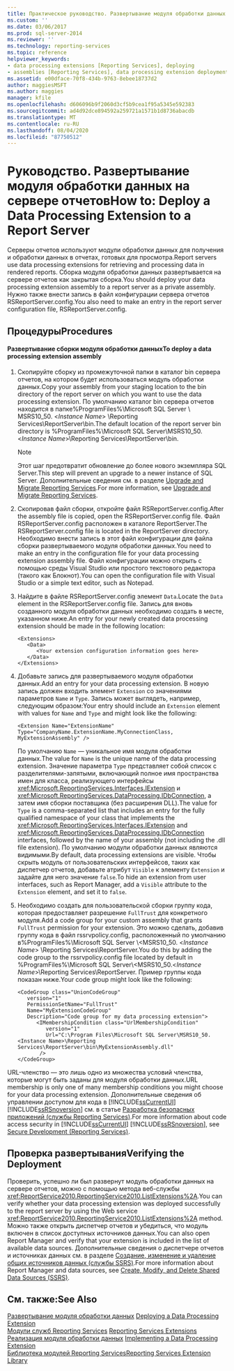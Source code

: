 ```yaml
---
title: Практическое руководство. Развертывание модуля обработки данных на сервере отчетов | Документы Майкрософт
ms.custom: ''
ms.date: 03/06/2017
ms.prod: sql-server-2014
ms.reviewer: ''
ms.technology: reporting-services
ms.topic: reference
helpviewer_keywords:
- data processing extensions [Reporting Services], deploying
- assemblies [Reporting Services], data processing extension deployments
ms.assetid: e00dface-70f8-434b-9763-8ebee18737d2
author: maggiesMSFT
ms.author: maggies
manager: kfile
ms.openlocfilehash: d606096b9f2060d3cf5b9cea1f95a5345e592383
ms.sourcegitcommit: ad4d92dce894592a259721a1571b1d8736abacdb
ms.translationtype: MT
ms.contentlocale: ru-RU
ms.lasthandoff: 08/04/2020
ms.locfileid: "87750512"
---
```

# <a name="how-to-deploy-a-data-processing-extension-to-a-report-server"></a><span data-ttu-id="2643d-102">Руководство. Развертывание модуля обработки данных на сервере отчетов</span><span class="sxs-lookup"><span data-stu-id="2643d-102">How to: Deploy a Data Processing Extension to a Report Server</span></span>
  <span data-ttu-id="2643d-103">Серверы отчетов используют модули обработки данных для получения и обработки данных в отчетах, готовых для просмотра.</span><span class="sxs-lookup"><span data-stu-id="2643d-103">Report servers use data processing extensions for retrieving and processing data in rendered reports.</span></span> <span data-ttu-id="2643d-104">Сборка модуля обработки данных развертывается на сервере отчетов как закрытая сборка.</span><span class="sxs-lookup"><span data-stu-id="2643d-104">You should deploy your data processing extension assembly to a report server as a private assembly.</span></span> <span data-ttu-id="2643d-105">Нужно также внести запись в файл конфигурации сервера отчетов RSReportServer.config.</span><span class="sxs-lookup"><span data-stu-id="2643d-105">You also need to make an entry in the report server configuration file, RSReportServer.config.</span></span>  
  
## <a name="procedures"></a><span data-ttu-id="2643d-106">Процедуры</span><span class="sxs-lookup"><span data-stu-id="2643d-106">Procedures</span></span>  
  
#### <a name="to-deploy-a-data-processing-extension-assembly"></a><span data-ttu-id="2643d-107">Развертывание сборки модуля обработки данных</span><span class="sxs-lookup"><span data-stu-id="2643d-107">To deploy a data processing extension assembly</span></span>  
  
1.  <span data-ttu-id="2643d-108">Скопируйте сборку из промежуточной папки в каталог bin сервера отчетов, на котором будет использоваться модуль обработки данных.</span><span class="sxs-lookup"><span data-stu-id="2643d-108">Copy your assembly from your staging location to the bin directory of the report server on which you want to use the data processing extension.</span></span> <span data-ttu-id="2643d-109">По умолчанию каталог bin сервера отчетов находится в папке%ProgramFiles%\Microsoft SQL Server \ MSRS10_50. \<*Instance Name*> \Reporting Services\ReportServer\bin.</span><span class="sxs-lookup"><span data-stu-id="2643d-109">The default location of the report server bin directory is %ProgramFiles%\Microsoft SQL Server\MSRS10_50.\<*Instance Name*>\Reporting Services\ReportServer\bin.</span></span>  
  
    > [!NOTE]  
    >  <span data-ttu-id="2643d-110">Этот шаг предотвратит обновление до более нового экземпляра SQL Server.</span><span class="sxs-lookup"><span data-stu-id="2643d-110">This step will prevent an upgrade to a newer instance of SQL Server.</span></span> <span data-ttu-id="2643d-111">Дополнительные сведения см. в разделе [Upgrade and Migrate Reporting Services](../../install-windows/upgrade-and-migrate-reporting-services.md).</span><span class="sxs-lookup"><span data-stu-id="2643d-111">For more information, see [Upgrade and Migrate Reporting Services](../../install-windows/upgrade-and-migrate-reporting-services.md).</span></span>  
  
2.  <span data-ttu-id="2643d-112">Скопировав файл сборки, откройте файл RSReportServer.config.</span><span class="sxs-lookup"><span data-stu-id="2643d-112">After the assembly file is copied, open the RSReportServer.config file.</span></span> <span data-ttu-id="2643d-113">Файл RSReportServer.config расположен в каталоге ReportServer.</span><span class="sxs-lookup"><span data-stu-id="2643d-113">The RSReportServer.config file is located in the ReportServer directory.</span></span> <span data-ttu-id="2643d-114">Необходимо внести запись в этот файл конфигурации для файла сборки развертываемого модуля обработки данных.</span><span class="sxs-lookup"><span data-stu-id="2643d-114">You need to make an entry in the configuration file for your data processing extension assembly file.</span></span> <span data-ttu-id="2643d-115">Файл конфигурации можно открыть с помощью среды Visual Studio или простого текстового редактора (такого как Блокнот).</span><span class="sxs-lookup"><span data-stu-id="2643d-115">You can open the configuration file with Visual Studio or a simple text editor, such as Notepad.</span></span>  
  
3.  <span data-ttu-id="2643d-116">Найдите в файле RSReportServer.config элемент `Data`.</span><span class="sxs-lookup"><span data-stu-id="2643d-116">Locate the `Data` element in the RSReportServer.config file.</span></span> <span data-ttu-id="2643d-117">Запись для вновь созданного модуля обработки данных необходимо создать в месте, указанном ниже.</span><span class="sxs-lookup"><span data-stu-id="2643d-117">An entry for your newly created data processing extension should be made in the following location:</span></span>  
  
    ```  
    <Extensions>  
       <Data>  
          <Your extension configuration information goes here>  
       </Data>  
    </Extensions>  
    ```  
  
4.  <span data-ttu-id="2643d-118">Добавьте запись для развертываемого модуля обработки данных.</span><span class="sxs-lookup"><span data-stu-id="2643d-118">Add an entry for your data processing extension.</span></span> <span data-ttu-id="2643d-119">В новую запись должен входить элемент `Extension` со значениями параметров `Name` и `Type`. Запись может выглядеть, например, следующим образом:</span><span class="sxs-lookup"><span data-stu-id="2643d-119">Your entry should include an `Extension` element with values for `Name` and `Type` and might look like the following:</span></span>  
  
    ```  
    <Extension Name="ExtensionName" Type="CompanyName.ExtensionName.MyConnectionClass, MyExtensionAssembly" />  
    ```  
  
     <span data-ttu-id="2643d-120">По умолчанию `Name` — уникальное имя модуля обработки данных.</span><span class="sxs-lookup"><span data-stu-id="2643d-120">The value for `Name` is the unique name of the data processing extension.</span></span> <span data-ttu-id="2643d-121">Значение параметра `Type` представляет собой список с разделителями-запятыми, включающий полное имя пространства имен для класса, реализующего интерфейсы <xref:Microsoft.ReportingServices.Interfaces.IExtension> и <xref:Microsoft.ReportingServices.DataProcessing.IDbConnection>, а затем имя сборки поставщика (без расширения DLL).</span><span class="sxs-lookup"><span data-stu-id="2643d-121">The value for `Type` is a comma-separated list that includes an entry for the fully qualified namespace of your class that implements the <xref:Microsoft.ReportingServices.Interfaces.IExtension> and <xref:Microsoft.ReportingServices.DataProcessing.IDbConnection> interfaces, followed by the name of your assembly (not including the .dll file extension).</span></span> <span data-ttu-id="2643d-122">По умолчанию модули обработки данных являются видимыми.</span><span class="sxs-lookup"><span data-stu-id="2643d-122">By default, data processing extensions are visible.</span></span> <span data-ttu-id="2643d-123">Чтобы скрыть модуль от пользовательских интерфейсов, таких как диспетчер отчетов, добавьте атрибут `Visible` к элементу `Extension` и задайте для него значение `false`.</span><span class="sxs-lookup"><span data-stu-id="2643d-123">To hide an extension from user interfaces, such as Report Manager, add a `Visible` attribute to the `Extension` element, and set it to `false`.</span></span>  
  
5.  <span data-ttu-id="2643d-124">Необходимо создать для пользовательской сборки группу кода, которая предоставляет разрешение `FullTrust` для конкретного модуля.</span><span class="sxs-lookup"><span data-stu-id="2643d-124">Add a code group for your custom assembly that grants `FullTrust` permission for your extension.</span></span> <span data-ttu-id="2643d-125">Это можно сделать, добавив группу кода в файл rssrvpolicy.config, расположенный по умолчанию в%ProgramFiles%\Microsoft SQL Server \\<MSRS10_50. \<*Instance Name*> \Reporting Services\ReportServer.</span><span class="sxs-lookup"><span data-stu-id="2643d-125">You do this by adding the code group to the rssrvpolicy.config file located by default in %ProgramFiles%\Microsoft SQL Server\\<MSRS10_50.\<*Instance Name*>\Reporting Services\ReportServer.</span></span> <span data-ttu-id="2643d-126">Пример группы кода показан ниже.</span><span class="sxs-lookup"><span data-stu-id="2643d-126">Your code group might look like the following:</span></span>  
  
    ```  
    <CodeGroup class="UnionCodeGroup"  
       version="1"  
       PermissionSetName="FullTrust"  
       Name="MyExtensionCodeGroup"  
       Description="Code group for my data processing extension">  
          <IMembershipCondition class="UrlMembershipCondition"  
             version="1"  
             Url="C:\Program Files\Microsoft SQL Server\MSRS10_50.<Instance Name>\Reporting Services\ReportServer\bin\MyExtensionAssembly.dll"  
           />  
    </CodeGroup>  
    ```  
  
 <span data-ttu-id="2643d-127">URL-членство — это лишь одно из множества условий членства, которые могут быть заданы для модуля обработки данных.</span><span class="sxs-lookup"><span data-stu-id="2643d-127">URL membership is only one of many membership conditions you might choose for your data processing extension.</span></span> <span data-ttu-id="2643d-128">Дополнительные сведения об управлении доступом для кода в [!INCLUDE[ssCurrentUI](../../../includes/sscurrentui-md.md)] [!INCLUDE[ssRSnoversion](../../../includes/ssrsnoversion-md.md)] см. в статье [Разработка безопасных приложений (службы Reporting Services)](../secure-development/secure-development-reporting-services.md).</span><span class="sxs-lookup"><span data-stu-id="2643d-128">For more information about code access security in [!INCLUDE[ssCurrentUI](../../../includes/sscurrentui-md.md)] [!INCLUDE[ssRSnoversion](../../../includes/ssrsnoversion-md.md)], see [Secure Development &#40;Reporting Services&#41;](../secure-development/secure-development-reporting-services.md).</span></span>  
  
## <a name="verifying-the-deployment"></a><span data-ttu-id="2643d-129">Проверка развертывания</span><span class="sxs-lookup"><span data-stu-id="2643d-129">Verifying the Deployment</span></span>  
 <span data-ttu-id="2643d-130">Проверить, успешно ли был развернут модуль обработки данных на сервере отчетов, можно с помощью метода веб-службы <xref:ReportService2010.ReportingService2010.ListExtensions%2A>.</span><span class="sxs-lookup"><span data-stu-id="2643d-130">You can verify whether your data processing extension was deployed successfully to the report server by using the Web service <xref:ReportService2010.ReportingService2010.ListExtensions%2A> method.</span></span> <span data-ttu-id="2643d-131">Можно также открыть диспетчер отчетов и убедиться, что модуль включен в список доступных источников данных.</span><span class="sxs-lookup"><span data-stu-id="2643d-131">You can also open Report Manager and verify that your extension is included in the list of available data sources.</span></span> <span data-ttu-id="2643d-132">Дополнительные сведения о диспетчере отчетов и источниках данных см. в разделе [Создание, изменение и удаление общих источников данных (службы SSRS)](../../report-data/create-modify-and-delete-shared-data-sources-ssrs.md).</span><span class="sxs-lookup"><span data-stu-id="2643d-132">For more information about Report Manager and data sources, see [Create, Modify, and Delete Shared Data Sources &#40;SSRS&#41;](../../report-data/create-modify-and-delete-shared-data-sources-ssrs.md).</span></span>  
  
## <a name="see-also"></a><span data-ttu-id="2643d-133">См. также:</span><span class="sxs-lookup"><span data-stu-id="2643d-133">See Also</span></span>  
 <span data-ttu-id="2643d-134">[Развертывание модуля обработки данных](deploying-a-data-processing-extension.md) </span><span class="sxs-lookup"><span data-stu-id="2643d-134">[Deploying a Data Processing Extension](deploying-a-data-processing-extension.md) </span></span>  
 <span data-ttu-id="2643d-135">[Модули служб Reporting Services](../reporting-services-extensions.md) </span><span class="sxs-lookup"><span data-stu-id="2643d-135">[Reporting Services Extensions](../reporting-services-extensions.md) </span></span>  
 <span data-ttu-id="2643d-136">[Реализация модуля обработки данных](implementing-a-data-processing-extension.md) </span><span class="sxs-lookup"><span data-stu-id="2643d-136">[Implementing a Data Processing Extension](implementing-a-data-processing-extension.md) </span></span>  
 [<span data-ttu-id="2643d-137">Библиотека модулей Reporting Services</span><span class="sxs-lookup"><span data-stu-id="2643d-137">Reporting Services Extension Library</span></span>](../reporting-services-extension-library.md)  
  
  
